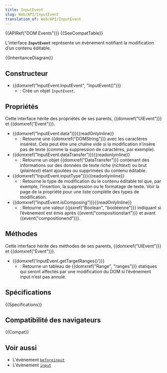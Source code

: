 ```yaml
---
title: InputEvent
slug: Web/API/InputEvent
translation_of: Web/API/InputEvent
---
```


{{APIRef("DOM Events")}} {{SeeCompatTable}}

L’interface **`InputEvent`** représente un évènement notifiant la modification d’un contenu éditable.

{{InheritanceDiagram}}

## Constructeur

- {{domxref("InputEvent.InputEvent", "InputEvent()")}}
  - : Crée un objet `InputEvent`.

## Propriétés

Cette interface hérite des propriétés de ses parents, {{domxref("UIEvent")}} et {{domxref("Event")}}.

- {{domxref("InputEvent.data")}}{{readOnlyInline}}
  - : Retourne une {{domxref("DOMString")}} avec les caractères insérést. Cela peut être une chaîne vide si la modification n’insère pas de texte (comme la suppression de caractères, par exemple).
- {{domxref("InputEvent.dataTransfer")}}{{readonlyinline}}
  - : Retourne un objet {{domxref("DataTransfer")}} contenant des informations sur des données de texte riche (_richtext_) ou brut (_plaintext_) étant ajoutées ou supprimées du contenu éditable.
- {{domxref("InputEvent.inputType")}}{{readonlyinline}}
  - : Retourne le type de modification du le contenu éditable tel que, par exemple, l’insertion, la suppression ou le formatage de texte. Voir la page de la propriété pour une liste complète des types de modification.
- {{domxref("InputEvent.isComposing")}}{{readOnlyInline}}
  - : Retourne une valeur {{jsxref("Boolean", "booléenne")}} indiquant si l’évènement est émis après {{event("compositionstart")}} et avant {{event("compositionend")}}.

## Méthodes

Cette interface hérite des méthodes de ses parents, {{domxref("UIEvent")}} et {{domxref("Event")}}.

- {{domxref('InputEvent.getTargetRanges()')}}
  - : Retourne un tableau de {{domxref("Range", "ranges")}} statiques qui seront affectés par une modification du DOM si l’évènement input n’est pas annulé.

## Spécifications

{{Specifications}}

## Compatibilité des navigateurs

{{Compat}}

## Voir aussi

- L'évènement [`beforeinput`](/fr/docs/Web/API/HTMLElement/beforeinput_event)
- L'évènement [`input`](/fr/docs/Web/API/HTMLElement/input_event)
